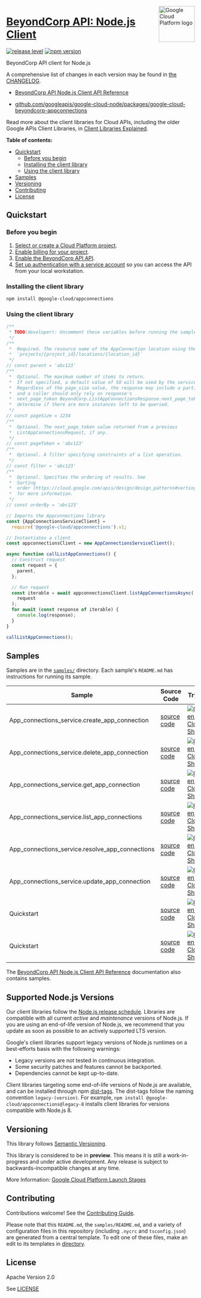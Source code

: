 [//]: # "This README.md file is auto-generated, all changes to this file will be lost."
[//]: # "To regenerate it, use `python -m synthtool`."
<img src="https://avatars2.githubusercontent.com/u/2810941?v=3&s=96" alt="Google Cloud Platform logo" title="Google Cloud Platform" align="right" height="96" width="96"/>

# [BeyondCorp API: Node.js Client](https://github.com/googleapis/google-cloud-node)

[![release level](https://img.shields.io/badge/release%20level-preview-yellow.svg?style=flat)](https://cloud.google.com/terms/launch-stages)
[![npm version](https://img.shields.io/npm/v/@google-cloud/appconnections.svg)](https://www.npmjs.org/package/@google-cloud/appconnections)




BeyondCorp API client for Node.js


A comprehensive list of changes in each version may be found in
[the CHANGELOG](https://github.com/googleapis/google-cloud-node/tree/main/packages/google-cloud-beyondcorp-appconnections/CHANGELOG.md).

* [BeyondCorp API Node.js Client API Reference][client-docs]

* [github.com/googleapis/google-cloud-node/packages/google-cloud-beyondcorp-appconnections](https://github.com/googleapis/google-cloud-node/tree/main/packages/google-cloud-beyondcorp-appconnections)

Read more about the client libraries for Cloud APIs, including the older
Google APIs Client Libraries, in [Client Libraries Explained][explained].

[explained]: https://cloud.google.com/apis/docs/client-libraries-explained

**Table of contents:**


* [Quickstart](#quickstart)
  * [Before you begin](#before-you-begin)
  * [Installing the client library](#installing-the-client-library)
  * [Using the client library](#using-the-client-library)
* [Samples](#samples)
* [Versioning](#versioning)
* [Contributing](#contributing)
* [License](#license)

## Quickstart

### Before you begin

1.  [Select or create a Cloud Platform project][projects].
1.  [Enable billing for your project][billing].
1.  [Enable the BeyondCorp API API][enable_api].
1.  [Set up authentication with a service account][auth] so you can access the
    API from your local workstation.

### Installing the client library

```bash
npm install @google-cloud/appconnections
```


### Using the client library

```javascript
/**
 * TODO(developer): Uncomment these variables before running the sample.
 */
/**
 *  Required. The resource name of the AppConnection location using the form:
 *  `projects/{project_id}/locations/{location_id}`
 */
// const parent = 'abc123'
/**
 *  Optional. The maximum number of items to return.
 *  If not specified, a default value of 50 will be used by the service.
 *  Regardless of the page_size value, the response may include a partial list
 *  and a caller should only rely on response's
 *  next_page_token BeyondCorp.ListAppConnectionsResponse.next_page_token  to
 *  determine if there are more instances left to be queried.
 */
// const pageSize = 1234
/**
 *  Optional. The next_page_token value returned from a previous
 *  ListAppConnectionsRequest, if any.
 */
// const pageToken = 'abc123'
/**
 *  Optional. A filter specifying constraints of a list operation.
 */
// const filter = 'abc123'
/**
 *  Optional. Specifies the ordering of results. See
 *  Sorting
 *  order (https://cloud.google.com/apis/design/design_patterns#sorting_order)
 *  for more information.
 */
// const orderBy = 'abc123'

// Imports the Appconnections library
const {AppConnectionsServiceClient} =
  require('@google-cloud/appconnections').v1;

// Instantiates a client
const appconnectionsClient = new AppConnectionsServiceClient();

async function callListAppConnections() {
  // Construct request
  const request = {
    parent,
  };

  // Run request
  const iterable = await appconnectionsClient.listAppConnectionsAsync(
    request
  );
  for await (const response of iterable) {
    console.log(response);
  }
}

callListAppConnections();

```



## Samples

Samples are in the [`samples/`](https://github.com/googleapis/google-cloud-node/tree/main/samples) directory. Each sample's `README.md` has instructions for running its sample.

| Sample                      | Source Code                       | Try it |
| --------------------------- | --------------------------------- | ------ |
| App_connections_service.create_app_connection | [source code](https://github.com/googleapis/google-cloud-node/blob/main/packages/google-cloud-beyondcorp-appconnections/samples/generated/v1/app_connections_service.create_app_connection.js) | [![Open in Cloud Shell][shell_img]](https://console.cloud.google.com/cloudshell/open?git_repo=https://github.com/googleapis/google-cloud-node&page=editor&open_in_editor=packages/google-cloud-beyondcorp-appconnections/samples/generated/v1/app_connections_service.create_app_connection.js,samples/README.md) |
| App_connections_service.delete_app_connection | [source code](https://github.com/googleapis/google-cloud-node/blob/main/packages/google-cloud-beyondcorp-appconnections/samples/generated/v1/app_connections_service.delete_app_connection.js) | [![Open in Cloud Shell][shell_img]](https://console.cloud.google.com/cloudshell/open?git_repo=https://github.com/googleapis/google-cloud-node&page=editor&open_in_editor=packages/google-cloud-beyondcorp-appconnections/samples/generated/v1/app_connections_service.delete_app_connection.js,samples/README.md) |
| App_connections_service.get_app_connection | [source code](https://github.com/googleapis/google-cloud-node/blob/main/packages/google-cloud-beyondcorp-appconnections/samples/generated/v1/app_connections_service.get_app_connection.js) | [![Open in Cloud Shell][shell_img]](https://console.cloud.google.com/cloudshell/open?git_repo=https://github.com/googleapis/google-cloud-node&page=editor&open_in_editor=packages/google-cloud-beyondcorp-appconnections/samples/generated/v1/app_connections_service.get_app_connection.js,samples/README.md) |
| App_connections_service.list_app_connections | [source code](https://github.com/googleapis/google-cloud-node/blob/main/packages/google-cloud-beyondcorp-appconnections/samples/generated/v1/app_connections_service.list_app_connections.js) | [![Open in Cloud Shell][shell_img]](https://console.cloud.google.com/cloudshell/open?git_repo=https://github.com/googleapis/google-cloud-node&page=editor&open_in_editor=packages/google-cloud-beyondcorp-appconnections/samples/generated/v1/app_connections_service.list_app_connections.js,samples/README.md) |
| App_connections_service.resolve_app_connections | [source code](https://github.com/googleapis/google-cloud-node/blob/main/packages/google-cloud-beyondcorp-appconnections/samples/generated/v1/app_connections_service.resolve_app_connections.js) | [![Open in Cloud Shell][shell_img]](https://console.cloud.google.com/cloudshell/open?git_repo=https://github.com/googleapis/google-cloud-node&page=editor&open_in_editor=packages/google-cloud-beyondcorp-appconnections/samples/generated/v1/app_connections_service.resolve_app_connections.js,samples/README.md) |
| App_connections_service.update_app_connection | [source code](https://github.com/googleapis/google-cloud-node/blob/main/packages/google-cloud-beyondcorp-appconnections/samples/generated/v1/app_connections_service.update_app_connection.js) | [![Open in Cloud Shell][shell_img]](https://console.cloud.google.com/cloudshell/open?git_repo=https://github.com/googleapis/google-cloud-node&page=editor&open_in_editor=packages/google-cloud-beyondcorp-appconnections/samples/generated/v1/app_connections_service.update_app_connection.js,samples/README.md) |
| Quickstart | [source code](https://github.com/googleapis/google-cloud-node/blob/main/packages/google-cloud-beyondcorp-appconnections/samples/quickstart.js) | [![Open in Cloud Shell][shell_img]](https://console.cloud.google.com/cloudshell/open?git_repo=https://github.com/googleapis/google-cloud-node&page=editor&open_in_editor=packages/google-cloud-beyondcorp-appconnections/samples/quickstart.js,samples/README.md) |
| Quickstart | [source code](https://github.com/googleapis/google-cloud-node/blob/main/packages/google-cloud-beyondcorp-appconnections/samples/test/quickstart.js) | [![Open in Cloud Shell][shell_img]](https://console.cloud.google.com/cloudshell/open?git_repo=https://github.com/googleapis/google-cloud-node&page=editor&open_in_editor=packages/google-cloud-beyondcorp-appconnections/samples/test/quickstart.js,samples/README.md) |



The [BeyondCorp API Node.js Client API Reference][client-docs] documentation
also contains samples.

## Supported Node.js Versions

Our client libraries follow the [Node.js release schedule](https://nodejs.org/en/about/releases/).
Libraries are compatible with all current _active_ and _maintenance_ versions of
Node.js.
If you are using an end-of-life version of Node.js, we recommend that you update
as soon as possible to an actively supported LTS version.

Google's client libraries support legacy versions of Node.js runtimes on a
best-efforts basis with the following warnings:

* Legacy versions are not tested in continuous integration.
* Some security patches and features cannot be backported.
* Dependencies cannot be kept up-to-date.

Client libraries targeting some end-of-life versions of Node.js are available, and
can be installed through npm [dist-tags](https://docs.npmjs.com/cli/dist-tag).
The dist-tags follow the naming convention `legacy-(version)`.
For example, `npm install @google-cloud/appconnections@legacy-8` installs client libraries
for versions compatible with Node.js 8.

## Versioning

This library follows [Semantic Versioning](http://semver.org/).







This library is considered to be in **preview**. This means it is still a
work-in-progress and under active development. Any release is subject to
backwards-incompatible changes at any time.


More Information: [Google Cloud Platform Launch Stages][launch_stages]

[launch_stages]: https://cloud.google.com/terms/launch-stages

## Contributing

Contributions welcome! See the [Contributing Guide](https://github.com/googleapis/google-cloud-node/blob/main/CONTRIBUTING.md).

Please note that this `README.md`, the `samples/README.md`,
and a variety of configuration files in this repository (including `.nycrc` and `tsconfig.json`)
are generated from a central template. To edit one of these files, make an edit
to its templates in
[directory](https://github.com/googleapis/synthtool).

## License

Apache Version 2.0

See [LICENSE](https://github.com/googleapis/google-cloud-node/blob/main/LICENSE)

[client-docs]: https://cloud.google.com/nodejs/docs/reference/appconnections/latest

[shell_img]: https://gstatic.com/cloudssh/images/open-btn.png
[projects]: https://console.cloud.google.com/project
[billing]: https://support.google.com/cloud/answer/6293499#enable-billing
[enable_api]: https://console.cloud.google.com/flows/enableapi?apiid=beyondcorp.googleapis.com
[auth]: https://cloud.google.com/docs/authentication/getting-started
